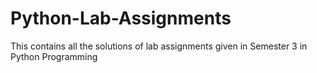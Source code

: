 # Python-Lab-Assignments
This contains all the solutions of lab assignments given in Semester 3 in Python  Programming
